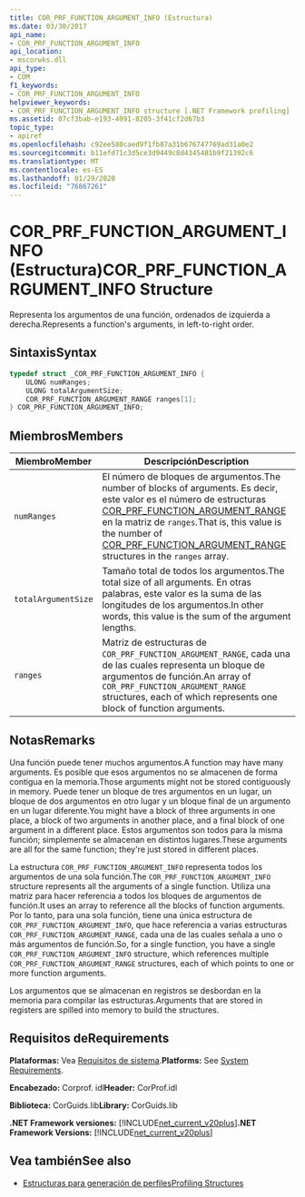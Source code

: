 ```yaml
---
title: COR_PRF_FUNCTION_ARGUMENT_INFO (Estructura)
ms.date: 03/30/2017
api_name:
- COR_PRF_FUNCTION_ARGUMENT_INFO
api_location:
- mscorwks.dll
api_type:
- COM
f1_keywords:
- COR_PRF_FUNCTION_ARGUMENT_INFO
helpviewer_keywords:
- COR_PRF_FUNCTION_ARGUMENT_INFO structure [.NET Framework profiling]
ms.assetid: 07cf3bab-e193-4991-8205-3f41cf2d67b3
topic_type:
- apiref
ms.openlocfilehash: c92ee580caed9f1fb87a31b676747769ad31a0e2
ms.sourcegitcommit: b11efd71c3d5ce3d9449c8d4345481b9f21392c6
ms.translationtype: MT
ms.contentlocale: es-ES
ms.lasthandoff: 01/29/2020
ms.locfileid: "76867261"
---
```

# <a name="cor_prf_function_argument_info-structure"></a><span data-ttu-id="6d174-102">COR_PRF_FUNCTION_ARGUMENT_INFO (Estructura)</span><span class="sxs-lookup"><span data-stu-id="6d174-102">COR_PRF_FUNCTION_ARGUMENT_INFO Structure</span></span>
<span data-ttu-id="6d174-103">Representa los argumentos de una función, ordenados de izquierda a derecha.</span><span class="sxs-lookup"><span data-stu-id="6d174-103">Represents a function's arguments, in left-to-right order.</span></span>  
  
## <a name="syntax"></a><span data-ttu-id="6d174-104">Sintaxis</span><span class="sxs-lookup"><span data-stu-id="6d174-104">Syntax</span></span>  
  
```cpp  
typedef struct _COR_PRF_FUNCTION_ARGUMENT_INFO {  
    ULONG numRanges;  
    ULONG totalArgumentSize;  
    COR_PRF_FUNCTION_ARGUMENT_RANGE ranges[1];  
} COR_PRF_FUNCTION_ARGUMENT_INFO;  
```  
  
## <a name="members"></a><span data-ttu-id="6d174-105">Miembros</span><span class="sxs-lookup"><span data-stu-id="6d174-105">Members</span></span>  
  
|<span data-ttu-id="6d174-106">Miembro</span><span class="sxs-lookup"><span data-stu-id="6d174-106">Member</span></span>|<span data-ttu-id="6d174-107">Descripción</span><span class="sxs-lookup"><span data-stu-id="6d174-107">Description</span></span>|  
|------------|-----------------|  
|`numRanges`|<span data-ttu-id="6d174-108">El número de bloques de argumentos.</span><span class="sxs-lookup"><span data-stu-id="6d174-108">The number of blocks of arguments.</span></span> <span data-ttu-id="6d174-109">Es decir, este valor es el número de estructuras [COR_PRF_FUNCTION_ARGUMENT_RANGE](cor-prf-function-argument-range-structure.md) en la matriz de `ranges`.</span><span class="sxs-lookup"><span data-stu-id="6d174-109">That is, this value is the number of [COR_PRF_FUNCTION_ARGUMENT_RANGE](cor-prf-function-argument-range-structure.md) structures in the `ranges` array.</span></span>|  
|`totalArgumentSize`|<span data-ttu-id="6d174-110">Tamaño total de todos los argumentos.</span><span class="sxs-lookup"><span data-stu-id="6d174-110">The total size of all arguments.</span></span> <span data-ttu-id="6d174-111">En otras palabras, este valor es la suma de las longitudes de los argumentos.</span><span class="sxs-lookup"><span data-stu-id="6d174-111">In other words, this value is the sum of the argument lengths.</span></span>|  
|`ranges`|<span data-ttu-id="6d174-112">Matriz de estructuras de `COR_PRF_FUNCTION_ARGUMENT_RANGE`, cada una de las cuales representa un bloque de argumentos de función.</span><span class="sxs-lookup"><span data-stu-id="6d174-112">An array of `COR_PRF_FUNCTION_ARGUMENT_RANGE` structures, each of which represents one block of function arguments.</span></span>|  
  
## <a name="remarks"></a><span data-ttu-id="6d174-113">Notas</span><span class="sxs-lookup"><span data-stu-id="6d174-113">Remarks</span></span>  
 <span data-ttu-id="6d174-114">Una función puede tener muchos argumentos.</span><span class="sxs-lookup"><span data-stu-id="6d174-114">A function may have many arguments.</span></span> <span data-ttu-id="6d174-115">Es posible que esos argumentos no se almacenen de forma contigua en la memoria.</span><span class="sxs-lookup"><span data-stu-id="6d174-115">Those arguments might not be stored contiguously in memory.</span></span> <span data-ttu-id="6d174-116">Puede tener un bloque de tres argumentos en un lugar, un bloque de dos argumentos en otro lugar y un bloque final de un argumento en un lugar diferente.</span><span class="sxs-lookup"><span data-stu-id="6d174-116">You might have a block of three arguments in one place, a block of two arguments in another place, and a final block of one argument in a different place.</span></span> <span data-ttu-id="6d174-117">Estos argumentos son todos para la misma función; simplemente se almacenan en distintos lugares.</span><span class="sxs-lookup"><span data-stu-id="6d174-117">These arguments are all for the same function; they're just stored in different places.</span></span>  
  
 <span data-ttu-id="6d174-118">La estructura `COR_PRF_FUNCTION_ARGUMENT_INFO` representa todos los argumentos de una sola función.</span><span class="sxs-lookup"><span data-stu-id="6d174-118">The `COR_PRF_FUNCTION_ARGUMENT_INFO` structure represents all the arguments of a single function.</span></span> <span data-ttu-id="6d174-119">Utiliza una matriz para hacer referencia a todos los bloques de argumentos de función.</span><span class="sxs-lookup"><span data-stu-id="6d174-119">It uses an array to reference all the blocks of function arguments.</span></span> <span data-ttu-id="6d174-120">Por lo tanto, para una sola función, tiene una única estructura de `COR_PRF_FUNCTION_ARGUMENT_INFO`, que hace referencia a varias estructuras `COR_PRF_FUNCTION_ARGUMENT_RANGE`, cada una de las cuales señala a uno o más argumentos de función.</span><span class="sxs-lookup"><span data-stu-id="6d174-120">So, for a single function, you have a single `COR_PRF_FUNCTION_ARGUMENT_INFO` structure, which references multiple `COR_PRF_FUNCTION_ARGUMENT_RANGE` structures, each of which points to one or more function arguments.</span></span>  
  
 <span data-ttu-id="6d174-121">Los argumentos que se almacenan en registros se desbordan en la memoria para compilar las estructuras.</span><span class="sxs-lookup"><span data-stu-id="6d174-121">Arguments that are stored in registers are spilled into memory to build the structures.</span></span>  
  
## <a name="requirements"></a><span data-ttu-id="6d174-122">Requisitos de</span><span class="sxs-lookup"><span data-stu-id="6d174-122">Requirements</span></span>  
 <span data-ttu-id="6d174-123">**Plataformas:** Vea [Requisitos de sistema](../../../../docs/framework/get-started/system-requirements.md).</span><span class="sxs-lookup"><span data-stu-id="6d174-123">**Platforms:** See [System Requirements](../../../../docs/framework/get-started/system-requirements.md).</span></span>  
  
 <span data-ttu-id="6d174-124">**Encabezado:** Corprof. idl</span><span class="sxs-lookup"><span data-stu-id="6d174-124">**Header:** CorProf.idl</span></span>  
  
 <span data-ttu-id="6d174-125">**Biblioteca:** CorGuids.lib</span><span class="sxs-lookup"><span data-stu-id="6d174-125">**Library:** CorGuids.lib</span></span>  
  
 <span data-ttu-id="6d174-126">**.NET Framework versiones:** [!INCLUDE[net_current_v20plus](../../../../includes/net-current-v20plus-md.md)]</span><span class="sxs-lookup"><span data-stu-id="6d174-126">**.NET Framework Versions:** [!INCLUDE[net_current_v20plus](../../../../includes/net-current-v20plus-md.md)]</span></span>  
  
## <a name="see-also"></a><span data-ttu-id="6d174-127">Vea también</span><span class="sxs-lookup"><span data-stu-id="6d174-127">See also</span></span>

- [<span data-ttu-id="6d174-128">Estructuras para generación de perfiles</span><span class="sxs-lookup"><span data-stu-id="6d174-128">Profiling Structures</span></span>](profiling-structures.md)
